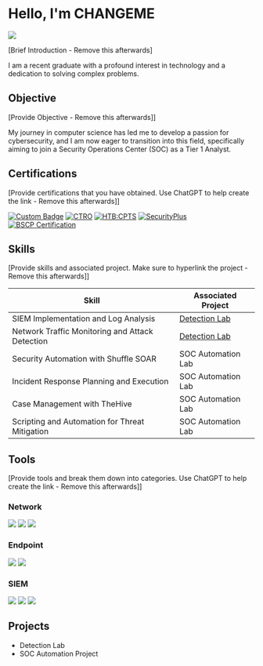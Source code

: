# Hello, I'm CHANGEME
<a href="https://linkedin.com"><img src="https://img.shields.io/badge/-LinkedIn-0072b1?&style=for-the-badge&logo=linkedin&logoColor=white" /></a>

[Brief Introduction - Remove this afterwards]

I am a recent graduate with a profound interest in technology and a dedication to solving complex problems.



## Objective
[Provide Objective - Remove this afterwards]]

My journey in computer science has led me to develop a passion for cybersecurity, and I am now eager to transition into this field, specifically aiming to join a Security Operations Center (SOC) as a Tier 1 Analyst.

## Certifications
[Provide certifications that you have obtained. Use ChatGPT to help create the link - Remove this afterwards]]

[![Custom Badge](https://cdn.prod.website-files.com/617158a4a2f9b7827f1ad102/65a8e4e14be2b6b1e170d354_beetroot.svg)](https://beetrootacademy.com/)
[![CTRO](https://img.shields.io/badge/CRTO-black?style=for-the-badge&logoColor=%23ff6633&labelColor=black)](https://training.zeropointsecurity.co.uk/courses/red-team-ops)
[![HTB:CPTS](https://img.shields.io/badge/CPTS-green?style=for-the-badge&logo=HackTheBox&labelColor=black)](https://academy.hackthebox.com/preview/certifications/htb-certified-penetration-testing-specialist)
[![SecurityPlus](https://img.shields.io/badge/-Security%2B-FF0000?&style=for-the-badge&logo=CompTIA&logoColor=white)](https://www.comptia.org/faq/security/what-is-comptia-security-certification)
[![BSCP Certification](https://img.shields.io/badge/BSCP-%23ff6633?style=for-the-badge&logo=Burp%20Suite&logoColor=%23ff6633&labelColor=black)](https://portswigger.net/web-security/certification)


## Skills
[Provide skills and associated project. Make sure to hyperlink the project - Remove this afterwards]]

| Skill                                         | Associated Project         |
|-----------------------------------------------|----------------------------|
| SIEM Implementation and Log Analysis          | <a href="https://google.com">Detection Lab</a>|
| Network Traffic Monitoring and Attack Detection | <a href="https://google.com">Detection Lab</a>|
| Security Automation with Shuffle SOAR         | SOC Automation Lab|
| Incident Response Planning and Execution      | SOC Automation Lab|
| Case Management with TheHive                  | SOC Automation Lab|
| Scripting and Automation for Threat Mitigation | SOC Automation Lab|

## Tools
[Provide tools and break them down into categories. Use ChatGPT to help create the link - Remove this afterwards]]

### Network
<div>
    <img src="https://img.shields.io/badge/-Wireshark-1679A7?&style=for-the-badge&logo=Wireshark&logoColor=white" />
    <img src="https://img.shields.io/badge/-Suricata-EF3B2D?&style=for-the-badge&logo=Suricata&logoColor=white" />
    <img src="https://img.shields.io/badge/-Zeek-777BB4?&style=for-the-badge&logo=Zeek&logoColor=white" />
</div>

### Endpoint
<div>
    <img src="https://img.shields.io/badge/-Microsoft_Defender_for_Endpoint-00A4EF?&style=for-the-badge&logo=Microsoft&logoColor=white" />
    <img src="https://img.shields.io/badge/-Velociraptor-4B275F?&style=for-the-badge&logo=Velociraptor&logoColor=white" />
</div>

### SIEM
<div>
    <img src="https://img.shields.io/badge/-Microsoft_Sentinel-0078D4?&style=for-the-badge&logo=Microsoft&logoColor=white" />
    <img src="https://img.shields.io/badge/-Splunk-000000?&style=for-the-badge&logo=Splunk&logoColor=white" />
    <img src="https://img.shields.io/badge/-Elastic-005571?&style=for-the-badge&logo=Elastic&logoColor=white" />
</div>


## Projects
- Detection Lab
- SOC Automation Project
